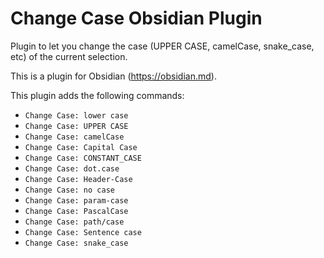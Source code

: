 # Change Case Obsidian Plugin

Plugin to let you change the case (UPPER CASE, camelCase, snake_case, etc) of the current selection.

This is a plugin for Obsidian (https://obsidian.md).

This plugin adds the following commands:

- `Change Case: lower case`
- `Change Case: UPPER CASE`
- `Change Case: camelCase`
- `Change Case: Capital Case`
- `Change Case: CONSTANT_CASE`
- `Change Case: dot.case`
- `Change Case: Header-Case`
- `Change Case: no case`
- `Change Case: param-case`
- `Change Case: PascalCase`
- `Change Case: path/case`
- `Change Case: Sentence case`
- `Change Case: snake_case`
